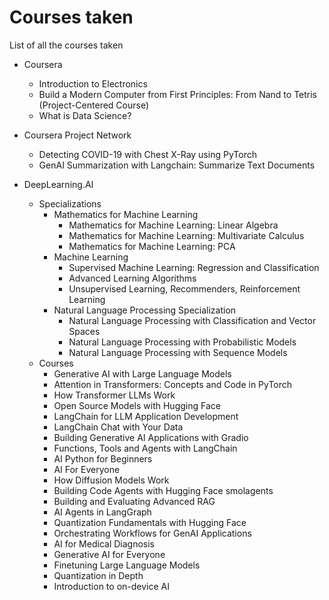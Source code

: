 # Courses taken
List of all the courses taken

- Coursera
  - Introduction to Electronics
  - Build a Modern Computer from First Principles: From Nand to Tetris (Project-Centered Course)
  - What is Data Science?
 
- Coursera Project Network
  - Detecting COVID-19 with Chest X-Ray using PyTorch
  - GenAI Summarization with Langchain: Summarize Text Documents

 
- DeepLearning.AI
  - Specializations
    - Mathematics for Machine Learning
      - Mathematics for Machine Learning: Linear Algebra
      - Mathematics for Machine Learning: Multivariate Calculus
      - Mathematics for Machine Learning: PCA
    - Machine Learning
      - Supervised Machine Learning: Regression and Classification
      - Advanced Learning Algorithms
      - Unsupervised Learning, Recommenders, Reinforcement Learning
    - Natural Language Processing Specialization
      - Natural Language Processing with Classification and Vector Spaces
      - Natural Language Processing with Probabilistic Models
      - Natural Language Processing with Sequence Models
  - Courses
    - Generative AI with Large Language Models
    - Attention in Transformers: Concepts and Code in PyTorch
    - How Transformer LLMs Work
    - Open Source Models with Hugging Face
    - LangChain for LLM Application Development
    - LangChain Chat with Your Data
    - Building Generative AI Applications with Gradio
    - Functions, Tools and Agents with LangChain
    - AI Python for Beginners
    - AI For Everyone
    - How Diffusion Models Work
    - Building Code Agents with Hugging Face smolagents
    - Building and Evaluating Advanced RAG
    - AI Agents in LangGraph
    - Quantization Fundamentals with Hugging Face
    - Orchestrating Workflows for GenAI Applications
    - AI for Medical Diagnosis
    - Generative AI for Everyone
    - Finetuning Large Language Models
    - Quantization in Depth
    - Introduction to on-device AI

